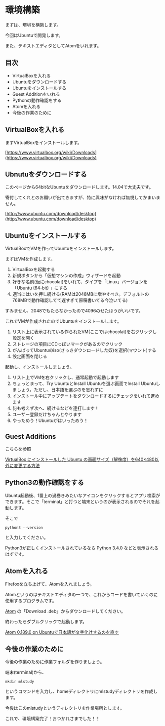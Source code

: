 # 環境構築

まずは、環境を構築します。

今回はUbuntuで開発します。

また、テキストエディタとしてAtomをいれます。


## 目次

* VirtualBoxを入れる
* Ubuntuをダウンロードする
* Ubuntuをインストールする
* Guest Additionをいれる
* Pythonの動作確認をする
* Atomを入れる
* 今後の作業のために

## VirtualBoxを入れる

まずVirtualBoxをインストールします。

[https://www.virtualbox.org/wiki/Downloads](https://www.virtualbox.org/wiki/Downloads)

## Ubnutuをダウンロードする

このページから64bitなUbuntuをダウンロードします。14.04で大丈夫です。

寄付してくれとのお願いが出てきますが、特に興味がなければ無視してかまいません。

[http://www.ubuntu.com/download/desktop](http://www.ubuntu.com/download/desktop)


## Ubuntuをインストールする

VirtualBoxでVMを作ってUbuntuをインストールします。

まずはVMを作成します。

1. VirtualBoxを起動する
2. 新規ボタンから「仮想マシンの作成」ウィザードを起動
3. 好きな名前(仮にchocolat)をいれて、タイプを「Linux」バージョンを「Ubuntu (64-bit) 」にする
4. 適当にはいを押し続ける(RAMは2048MBに増やすべき。デフォルトの768MBで動作確認してて遅すぎて原稿書いてる今泣いてる)

すみません、2048でもたらなかったので4096のせたほうがいいです。

これでVMが作成されたのでUbuntuをインストールします。

1. リスト上に表示されている作られたVM(ここではchocolat)を右クリックし設定を開く
2. ストレージの項目にCDっぽいマークがあるのでクリック
3. がんばってUbuntuのiso(さっきダウンロードした奴)を選択(マウント)する
4. 設定画面を閉じる

起動し、インストールしましょう。

1. リスト上でVMを右クリックし、通常起動で起動します
2. ちょっとまって、Try UbuntuとInstall Ubuntuを選ぶ画面でInstall Ubuntuしましょう。ただし、日本語を選ぶのを忘れずに
3. インストール中にアップデートをダウンロードするにチェックをいれて進めます
4. 何も考えず次へ、続けるなどを連打します！
5. ユーザー登録だけちゃんとやります
6. やっためう！Ubuntuがはいっためう！


## Guest Additions

こちらを参照

[VirtualBox にインストールした Ubuntu の画面サイズ（解像度）を640×480以外に変更する方法](http://mogi2fruits.net/blog/os-software/windows/2389/)


## Python3の動作確認をする

Ubuntu起動後、1番上の渦巻きみたいなアイコンをクリックするとアプリ検索ができます。そこで「terminal」と打つと端末というのが表示されるのでそれを起動します。

そこで

```
python3 --version
```

と入力してください。

Python3が正しくインストールされているなら Python 3.4.0 などと表示されるはずです。

## Atomを入れる

Firefoxを立ち上げて、Atomを入れましょう。

Atomというのはテキストエディタの一つで、これからコードを書いていくのに使用するプログラムです。

[Atom](https://atom.io) の「Download .deb」からダウンロードしてください。

終わったらダブルクリックで起動します。

[Atom 0.189.0 on Ubuntuで日本語が文字化けするのを直す](http://cakecatz.hatenadiary.com/entry/2015/04/07/131615)



## 今後の作業のために
今後の作業のために作業フォルダを作りましょう。

端末(terminal)から、

```
mkdir mlstudy
```

というコマンドを入力し、homeディレクトリにmlstudyディレクトリを作成します。

今後はこのmlstudyというディレクトリを作業場所とします。



これで、環境構築完了！おつかれさまでした！！



